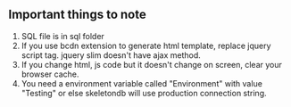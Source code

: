 ## Important things to note

1. SQL file is in sql folder
2. If you use bcdn extension to generate html template, replace jquery script tag. jquery slim doesn't have ajax method.
3. If you change html, js code but it doesn't change on screen, clear your browser cache.
4. You need a environment variable called "Environment" with value "Testing" or else skeletondb will use production connection string.
